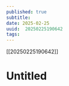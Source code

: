 ```yaml
---
published: true
subtitle: 
date: 2025-02-25
uuid:  20250225190642
tags: 
---
```


[[20250225190642]]

# Untitled